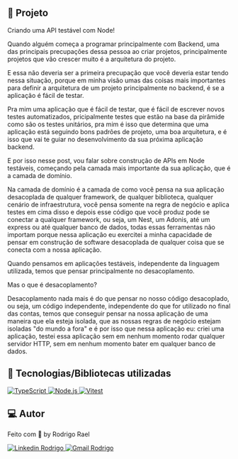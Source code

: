 ## :page_with_curl: Projeto

Criando uma API testável com Node!

Quando alguém começa a programar principalmente com Backend, uma das principais precupações dessa pessoa ao criar projetos, principalmente projetos que vão crescer muito é a arquitetura do projeto.

<LINKEDIN>
E essa não deveria ser a primeira precupação que você deveria estar tendo nessa situação, porque em minha visão umas das coisas mais importantes para definir a arquitetura de um projeto principalmente no backend, é se a aplicação é fácil de testar.
</LINKEDIN>

Pra mim uma aplicação que é fácil de testar, que é fácil de escrever novos testes automatizados, pricipalmente testes que estão na base da pirâmide como são os testes unitários, pra mim é isso que determina que uma aplicação está seguindo bons padrões de projeto, uma boa arquitetura, e é isso que vai te guiar no desenvolvimento da sua próxima aplicação backend.

<LINKEDIN>
E por isso nesse post, vou falar sobre construção de APIs em Node testáveis, começando pela camada mais importante da sua aplicação, que é a camada de domínio.
</LINKEDIN>

Na camada de domínio é a camada de como você pensa na sua aplicação desacoplada de qualquer framework, de qualquer biblioteca, qualquer cenário de infraestrutura, você pensa somente na regra de negócio e aplica testes em cima disso e depois esse código que você produz pode se conectar a qualquer framework, ou seja, um Nest, um Adonis, até um express ou até qualquer banco de dados, todas essas ferramentas não importam porque nessa aplicação eu exercitei a minha capacidade de pensar em construção de software desacoplada de qualquer coisa que se conecta com a nossa aplicação.

<LINKEDIN>
Quando pensamos em aplicações testáveis, independente da linguagem utilizada, temos que pensar principalmente no desacoplamento.

Mas o que é desacoplamento?

Desacoplamento nada mais é do que pensar no nosso código desacoplado, ou seja, um código independente, independente do que for utilizado no final das contas, temos que conseguir pensar na nossa aplicação de uma maneira que ela esteja isolada, que as nossas regras de negócio estejam isoladas "do mundo a fora" e é por isso que nessa aplicação eu: criei uma aplicação, testei essa aplicação sem em nenhum momento rodar qualquer servidor HTTP, sem em nenhum momento bater em qualquer banco de dados.
</LINKEDIN>

## 🚀 Tecnologias/Bibliotecas utilizadas

<a href="https://www.typescriptlang.org/" target="_blank"> <img src="https://img.shields.io/badge/-TypeScript-3178C6?style=flat-square&logo=TypeScript&logoColor=white" alt="TypeScript"> </a>
<a href="https://nodejs.org/en/" target="_blank"> <img src="https://img.shields.io/badge/-Node.js-32CD32?style=flat-square&logo=Node.js&logoColor=white" alt="Node.js"> </a>
<a href="https://vitest.dev/" target="_blank"> <img src="https://img.shields.io/badge/-Vitest-86B91A?style=flat-square&logo=vite&logoColor=white" alt="Vitest"> </a>

## 💻 Autor

Feito com 💜 by Rodrigo Rael

<a href="https://www.linkedin.com/in/rodrigo-rael-a7a4b51a9/" target="_blank"> <img src="https://img.shields.io/badge/-RodrigoRael-blue?style=flat-square&logo=Linkedin&logoColor=white&link=https" alt="Linkedin Rodrigo"> </a>
<a href="https://img.shields.io/badge/-rodrigorael53@gmail.com-c14438?style=flat-square&logo=Gmail&logoColor=white&link=mailto:rodrigorael53@gmail.com" target="_blank"> <img src="https://img.shields.io/badge/-rodrigorael53@gmail.com-c14438?style=flat-square&logo=Gmail&logoColor=white&link=mailto:rodrigorael53@gmail.com" alt="Gmail Rodrigo"> </a>
